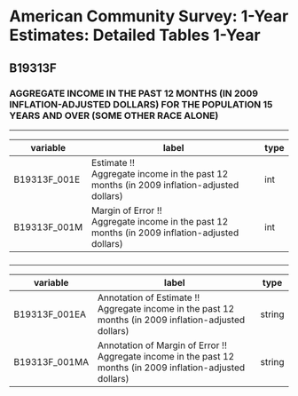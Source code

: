 # American Community Survey: 1-Year Estimates: Detailed Tables 1-Year

## B19313F

### AGGREGATE INCOME IN THE PAST 12 MONTHS (IN 2009 INFLATION-ADJUSTED DOLLARS) FOR THE POPULATION 15 YEARS AND OVER (SOME OTHER RACE ALONE)

___

| variable | label | type |
| ----- | ----- | ----- |
| B19313F_001E | Estimate !!<br>Aggregate income in the past 12 months (in 2009 inflation-adjusted dollars) | int |
| B19313F_001M | Margin of Error !!<br>Aggregate income in the past 12 months (in 2009 inflation-adjusted dollars) | int |
### 

___

| variable | label | type |
| ----- | ----- | ----- |
| B19313F_001EA | Annotation of Estimate !!<br>Aggregate income in the past 12 months (in 2009 inflation-adjusted dollars) | string |
| B19313F_001MA | Annotation of Margin of Error !!<br>Aggregate income in the past 12 months (in 2009 inflation-adjusted dollars) | string |

